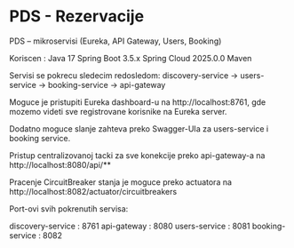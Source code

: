 # PDS - Rezervacije

PDS – mikroservisi (Eureka, API Gateway, Users, Booking)

Koriscen :
Java 17 
Spring Boot 3.5.x 
Spring Cloud 2025.0.0 
Maven

Servisi se pokrecu sledecim redosledom: 
discovery-service -> users-service -> booking-service -> api-gateway

Moguce je pristupiti Eureka dashboard-u na http://localhost:8761, gde mozemo videti sve registrovane korisnike na Eureka server.

Dodatno moguce slanje zahteva preko Swagger-UIa za users-service i booking service.

Pristup centralizovanoj tacki za sve konekcije preko api-gateway-a na http://localhost:8080/api/**

Pracenje CircuitBreaker stanja je moguce preko actuatora na http://localhost:8082/actuator/circuitbreakers

Port-ovi svih pokrenutih servisa:

discovery-service : 8761
api-gateway : 8080
users-service : 8081
booking-service : 8082

